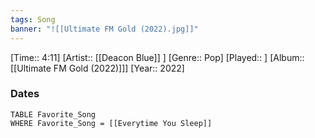 ```yaml
---
tags: Song  
banner: "![[Ultimate FM Gold (2022).jpg]]"
---
```

[Time:: 4:11]
[Artist:: [[Deacon Blue]] ]
[Genre:: Pop]
[Played:: ]
[Album:: [[Ultimate FM Gold (2022)]]]
[Year:: 2022]
### Dates
````dataview
TABLE Favorite_Song
WHERE Favorite_Song = [[Everytime You Sleep]]
````